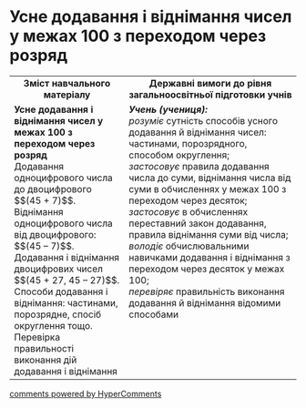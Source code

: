<div id="hypercomments_widget" class="js-hypercomments-widget invisible"></div>

# Усне додавання і віднімання чисел у межах 100 з переходом через розряд
<table>
  <tr>
    <td width="40%" align="center"><b>Зміст навчального матеріалу<b></td>
    <td width="60%" align="center"><b>Державні вимоги до рівня загальноосвітньої підготовки учнів</b></td>
  </tr>
  <tr>
    <td width="40%" style="vertical-align:top !important;"><b>Усне додавання і віднімання чисел у межах 100 з переходом через розряд</b><br>
Додавання одноцифрового числа до двоцифрового $$(45 + 7)$$.<br>
Віднімання одноцифрового числа від двоцифрового: $$(45 – 7)$$.<br> 
Додавання і віднімання двоцифрових чисел $$(45 + 27, 45 – 27)$$.<br>
Способи додавання і віднімання: частинами, порозрядне, спосіб округлення тощо.<br> 
Перевірка правильності виконання дій додавання і віднімання <br></td>
    <td width="60%" style="vertical-align:top !important;"><i><b>Учень (учениця):</b></i><br>
<i>розуміє</i> сутність способів усного додавання й віднімання чисел: частинами, порозрядного, способом округлення;<br>
<i>застосовує</i> правила додавання числа до суми, віднімання числа від суми в обчисленнях у межах 100 з переходом через десяток;<br>
<i>застосовує</i> в обчисленнях переставний закон додавання, правила віднімання суми від числа;<br>
<i>володіє</i> обчислювальними навичками додавання і віднімання з переходом через десяток у межах 100;<br>
<i>перевіряє</i> правильність виконання додавання й віднімання відомими способами<br></td>
  </tr>
</table>

<div class="js-hypercomments-container">
    <a href="http://hypercomments.com" class="hc-link" title="comments widget">comments powered by HyperComments</a>
</div>